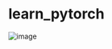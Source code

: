 # learn_pytorch

![image](https://github.com/yflfly/learn_pytorch/tree/master/pytorch-transformer/image/example_1.png)